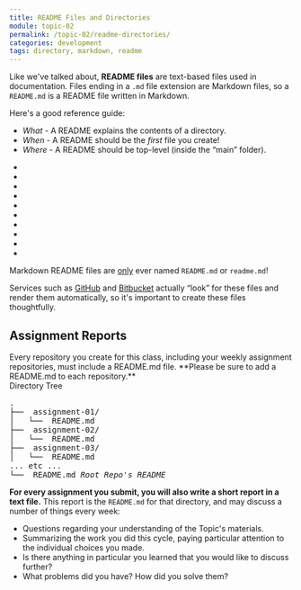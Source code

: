 ```yaml
---
title: README Files and Directories
module: topic-02
permalink: /topic-02/readme-directories/
categories: development
tags: directory, markdown, readme
---
```


<div class="divider-heading"></div>


Like we've talked about, **README files** are text-based files used in documentation. Files ending in a `.md` file extension are Markdown files, so a `README.md` is a README file written in Markdown.

Here's a good reference guide:
- _What_ - A README explains the contents of a directory.
- _When_ - A README should be the _first_ file you create!
- _Where_ - A README should be top-level (inside the “main” folder).

<div class="row callout-columns status-warning">
  <div class="col-lg-3">
    <div class="icon">
      <ul class="bursts">
        <li class="deg0"></li>
        <li class="deg36"></li>
        <li class="deg72"></li>
        <li class="deg108"></li>
        <li class="deg144"></li>
        <li class="deg180"></li>
        <li class="deg216"></li>
        <li class="deg252"></li>
        <li class="deg288"></li>
        <li class="deg324"></li>
      </ul>
      <i class="fas fa-exclamation-circle"></i>
    </div>
  </div>
  <div class="col-lg-9">
    <p>Markdown README files are <u>only</u> ever named <code>README.md</code> or <code>readme.md</code>!</p>
  </div>
</div>

Services such as <a href="https://github.com/" target="_blank">GitHub</a> and <a href="https://bitbucket.org/" target="_blank">Bitbucket</a> actually “look” for these files and render them automatically, so it's important to create these files thoughtfully.

<div class="test"></div>

<div class="divider-pg"></div>


<h2 id="readme-ideas">Assignment Reports</h2>
Every repository you create for this class, including your weekly assignment repositories, must include a README.md file. **Please be sure to add a README.md to each repository.**

<div class="code-heading">
  <span>Directory Tree</span>
</div>
<pre id="bash">
.
├── <i class="far fa-folder-open"></i> assignment-01/
│   └── <i class="far fa-file-alt"></i> README.md
├── <i class="far fa-folder-open"></i> assignment-02/
│   └── <i class="far fa-file-alt"></i> README.md
├── <i class="far fa-folder-open"></i> assignment-03/
│   └── <i class="far fa-file-alt"></i> README.md
... etc ...
└── <i class="far fa-file-alt"></i> README.md <i class="fas fa-long-arrow-alt-left bounce-x-left"><span>Root Repo's README</span></i>
</pre>

**For every assignment you submit, you will also write a short report in a text file.** This report is the `README.md` for that directory, and may discuss a number of things every week:

- Questions regarding your understanding of the Topic's materials.
- Summarizing the work you did this cycle, paying particular attention to the individual choices you made.
- Is there anything in particular you learned that you would like to discuss further?
- What problems did you have? How did you solve them?
